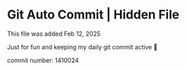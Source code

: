 # Git Auto Commit | Hidden File

This file was added Feb 12, 2025

Just for fun and keeping my daily git commit active 🤪

commit number: 1410024
